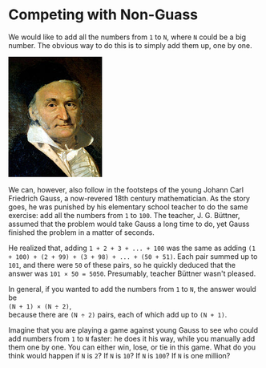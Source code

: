 # Competing with Non-Guass

We would like to add all the numbers from `1` to `N`, where `N` could be a big number. The obvious way to do this is to simply add them up, one by one.

![](../.gitbook/assets/image%20%28173%29.png)

We can, however, also follow in the footsteps of the young Johann Carl Friedrich Gauss, a now-revered 18th century mathematician. As the story goes, he was punished by his elementary school teacher to do the same exercise: add all the numbers from `1` to `100`. The teacher, J. G. Büttner, assumed that the problem would take Gauss a long time to do, yet Gauss finished the problem in a matter of seconds. 

He realized that, adding `1 + 2 + 3 + ... + 100` was the same as adding `(1 + 100) + (2 + 99) + (3 + 98) + ... + (50 + 51)`. Each pair summed up to `101`, and there were `50` of these pairs, so he quickly deduced that the answer was  `101 × 50 = 5050`. Presumably, teacher Büttner wasn't pleased.

In general, if you wanted to add the numbers from `1` to `N`, the answer would be  
     `(N + 1) × (N ÷ 2)`,  
because there are `(N ÷ 2)` pairs, each of which add up to `(N + 1)`.

Imagine that you are playing a game against young Gauss to see who could add numbers from `1` to `N` faster: he does it his way, while you manually add them one by one. You can either win, lose, or tie in this game. What do you think would happen if `N` is `2`? If `N` is `10`? If `N` is `100`? If `N` is one million?

